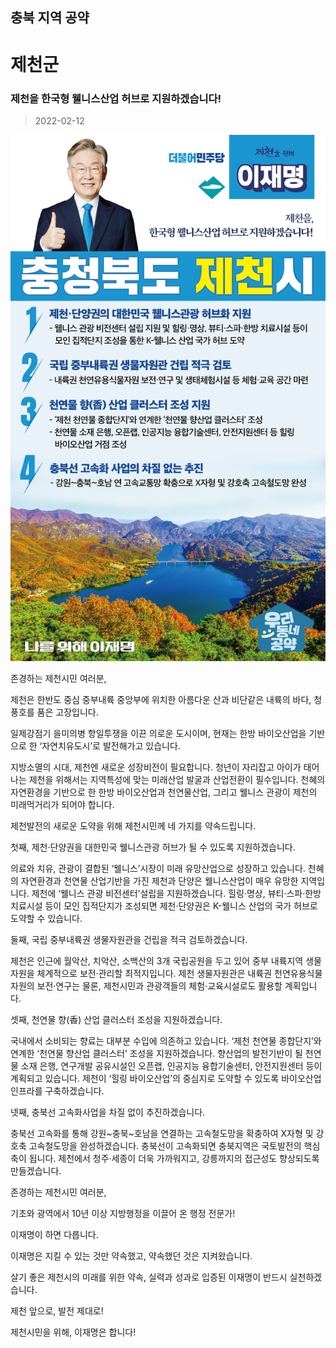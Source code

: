 ## 충북 지역 공약

# 제천군

### 제천을 한국형 웰니스산업 허브로 지원하겠습니다!
> 2022-02-12

![음성군 지역공약](./005_011_007.png)

존경하는 제천시민 여러분, 

 

제천은 한반도 중심 중부내륙 중앙부에 위치한 아름다운 산과 비단같은 내륙의 바다, 청풍호를 품은 고장입니다. 

 

일제강점기 을미의병 항일투쟁을 이끈 의로운 도시이며, 현재는 한방 바이오산업을 기반으로 한 ‘자연치유도시’로 발전해가고 있습니다. 

 

지방소멸의 시대, 제천엔 새로운 성장비전이 필요합니다. 청년이 자리잡고 아이가 태어나는 제천을 위해서는 지역특성에 맞는 미래산업 발굴과 산업전환이 필수입니다. 천혜의 자연환경을 기반으로 한 한방 바이오산업과 천연물산업, 그리고 웰니스 관광이 제천의 미래먹거리가 되어야 합니다. 

 

제천발전의 새로운 도약을 위해 제천시민께 네 가지를 약속드립니다. 

 

 

첫째, 제천·단양권을 대한민국 웰니스관광 허브가 될 수 있도록 지원하겠습니다. 

 

의료와 치유, 관광이 결합된 ‘웰니스’시장이 미래 유망산업으로 성장하고 있습니다. 천혜의 자연환경과 천연물 산업기반을 가진 제천과 단양은 웰니스산업이 매우 유망한 지역입니다. 제천에 ‘웰니스 관광 비전센터’설립을 지원하겠습니다. 힐링·명상, 뷰티·스파·한방 치료시설 등이 모인 집적단지가 조성되면 제천·단양권은 K-웰니스 산업의 국가 허브로 도약할 수 있습니다. 

 

둘째, 국립 중부내륙권 생물자원관을 건립을 적극 검토하겠습니다. 

 

제천은 인근에 월악산, 치악산, 소백산의 3개 국립공원을 두고 있어 중부 내륙지역 생물자원을 체계적으로 보전·관리할 최적지입니다. 제천 생물자원관은 내륙권 천연유용식물자원의 보전·연구는 물론, 제천시민과 관광객들의 체험·교육시설로도 활용할 계획입니다. 

 

셋째, 천연물 향(香) 산업 클러스터 조성을 지원하겠습니다. 

 

국내에서 소비되는 향료는 대부분 수입에 의존하고 있습니다. ‘제천 천연물 종합단지’와 연계한 ‘천연물 향산업 클러스터’ 조성을 지원하겠습니다. 향산업의 발전기반이 될 천연물 소재 은행, 연구개발 공유시설인 오픈랩, 인공지능 융합기술센터, 안전지원센터 등이 계획되고 있습니다. 제천이 ‘힐링 바이오산업’의 중심지로 도약할 수 있도록 바이오산업 인프라를 구축하겠습니다. 

 

넷째, 충북선 고속화사업을 차질 없이 추진하겠습니다. 

 

충북선 고속화를 통해 강원~충북~호남을 연결하는 고속철도망을 확충하여 X자형 및 강호축 고속철도망을 완성하겠습니다. 충북선이 고속화되면 충북지역은 국토발전의 핵심축이 됩니다. 제천에서 청주·세종이 더욱 가까워지고, 강릉까지의 접근성도 향상되도록 만들겠습니다.




 

존경하는 제천시민 여러분,

 

기초와 광역에서 10년 이상 지방행정을 이끌어 온 행정 전문가!

이재명이 하면 다릅니다.

 

이재명은 지킬 수 있는 것만 약속했고, 약속했던 것은 지켜왔습니다.

살기 좋은 제천시의 미래를 위한 약속, 실력과 성과로 입증된 이재명이 반드시 실천하겠습니다.

 

제천 앞으로, 발전 제대로!

제천시민을 위해, 이재명은 합니다! 

						